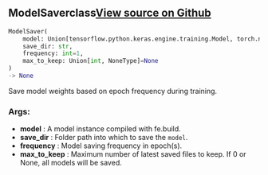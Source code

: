 ## ModelSaver<span class="tag">class</span><a class="sourcelink" href=https://github.com/fastestimator/fastestimator/blob/r1.1/fastestimator/trace/io/model_saver.py/#L29-L62>View source on Github</a>
```python
ModelSaver(
	model: Union[tensorflow.python.keras.engine.training.Model, torch.nn.modules.module.Module],
	save_dir: str,
	frequency: int=1,
	max_to_keep: Union[int, NoneType]=None
)
-> None
```
Save model weights based on epoch frequency during training.


<h3>Args:</h3>

* **model** :  A model instance compiled with fe.build.
* **save_dir** :  Folder path into which to save the `model`.
* **frequency** :  Model saving frequency in epoch(s).
* **max_to_keep** :  Maximum number of latest saved files to keep. If 0 or None, all models will be saved.



